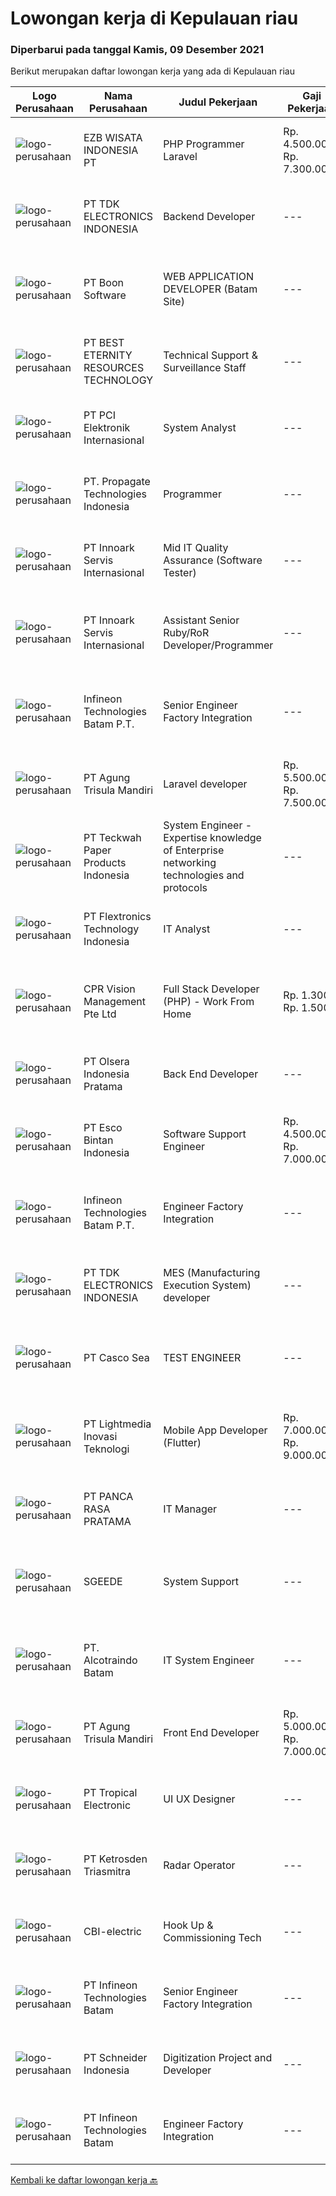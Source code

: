 
  # Lowongan kerja di Kepulauan riau

  ### Diperbarui pada tanggal Kamis, 09 Desember 2021

  Berikut merupakan daftar lowongan kerja yang ada di Kepulauan riau

  |Logo Perusahaan | Nama Perusahaan | Judul Pekerjaan | Gaji Pekerjaan | Lokasi | Deskripsi | Tanggal diunggah | Pranala |
  | -------------- | --------------- | --------------- | --------- | --------- | -------------- | ------- | ----------- |
  |![logo-perusahaan](https://image-service-cdn.seek.com.au/25d4c68e4b92dd3663f84995859dfb236fd4a8ab/ee4dce1061f3f616224767ad58cb2fc751b8d2dc)|EZB WISATA INDONESIA PT|PHP Programmer Laravel|Rp. 4.500.000-Rp. 7.300.000|Batam|Mampu bekerja dalam tim Bersifat tanggung Jawab dalam pekerjaan Bersedia bekerja di luar jam kerja Mengerti logika pemograman Dapat bekerja di bawah...|Rabu, 08 Desember 2021|https://www.jobstreet.co.id/id/job/php-programmer-laravel-3698715?token=0~faf9c642-e9c8-43c4-980d-461065363e4a&sectionRank=1&jobId=jobstreet-id-job-3698715|
|![logo-perusahaan](https://image-service-cdn.seek.com.au/abf296bd91f8d6875073b1d919f8980bdd50bf3a/ee4dce1061f3f616224767ad58cb2fc751b8d2dc)|PT TDK ELECTRONICS INDONESIA|Backend Developer|---|Batam|Mandatory requirements  Solid front-end web design experience Excellent knowledge of object-oriented and/or functional programming Strong native...|Rabu, 08 Desember 2021|https://www.jobstreet.co.id/id/job/backend-developer-3698381?token=0~faf9c642-e9c8-43c4-980d-461065363e4a&sectionRank=2&jobId=jobstreet-id-job-3698381|
|![logo-perusahaan](https://image-service-cdn.seek.com.au/764f0e7fec95113c5d74c92819fbface2d5b2776/ee4dce1061f3f616224767ad58cb2fc751b8d2dc)|PT Boon Software|WEB APPLICATION DEVELOPER (Batam Site)|---|Batam|Requirements: Good spoken and written English. Excellent health, Self-confidence, strong communication skills, and commitment. Passionate about new...|Rabu, 08 Desember 2021|https://www.jobstreet.co.id/id/job/web-application-developer-batam-site-3714552?token=0~faf9c642-e9c8-43c4-980d-461065363e4a&sectionRank=3&jobId=jobstreet-id-job-3714552|
|![logo-perusahaan](https://image-service-cdn.seek.com.au/b45312957d23b9f99f1f1652db79777d69a2e634/ee4dce1061f3f616224767ad58cb2fc751b8d2dc)|PT BEST ETERNITY RESOURCES TECHNOLOGY|Technical Support & Surveillance Staff|---|Batam|Requirement :  Monitor and respond quickly to incoming requests relate to IT issues. Responsible for PC’s, Printers, and related equipment (monitor,...|Senin, 06 Desember 2021|https://www.jobstreet.co.id/id/job/technical-support-surveillance-staff-3711360?token=0~faf9c642-e9c8-43c4-980d-461065363e4a&sectionRank=4&jobId=jobstreet-id-job-3711360|
|![logo-perusahaan](https://image-service-cdn.seek.com.au/daa97ff1abf4e9ff1f739c9f7b4f75a273868bb0/ee4dce1061f3f616224767ad58cb2fc751b8d2dc)|PT PCI Elektronik Internasional|System Analyst|---|Batam|Qualifications: Able to created training to SAP user and provided support Have experience in UAT during SAP improvement implementation Experience 2...|Senin, 06 Desember 2021|https://www.jobstreet.co.id/id/job/system-analyst-3702181?token=0~faf9c642-e9c8-43c4-980d-461065363e4a&sectionRank=5&jobId=jobstreet-id-job-3702181|
|![logo-perusahaan](https://us.123rf.com/450wm/pavelstasevich/pavelstasevich1811/pavelstasevich181101027/112815900-stock-vector-no-image-available-icon-flat-vector.jpg?ver=6)|PT. Propagate Technologies Indonesia|Programmer|---|Batam|Candidate must possess at least Bachelor's Degree in Computer Science/Information Technology or equivalent. At least 2 Year(s) of working experience...|Selasa, 07 Desember 2021|https://www.jobstreet.co.id/id/job/programmer-3713497?token=0~faf9c642-e9c8-43c4-980d-461065363e4a&sectionRank=6&jobId=jobstreet-id-job-3713497|
|![logo-perusahaan](https://image-service-cdn.seek.com.au/03d5b2909306d41d8d881d2ac7cfb4a0d8a47045/ee4dce1061f3f616224767ad58cb2fc751b8d2dc)|PT Innoark Servis Internasional|Mid IT Quality Assurance (Software Tester)|---|Batam|Execute all testing tasks based on the test scenarios. Build test scenarios based on the business requirements. Build test cases for the agreed test...|Senin, 06 Desember 2021|https://www.jobstreet.co.id/id/job/mid-it-quality-assurance-software-tester-3712221?token=0~faf9c642-e9c8-43c4-980d-461065363e4a&sectionRank=7&jobId=jobstreet-id-job-3712221|
|![logo-perusahaan](https://image-service-cdn.seek.com.au/03d5b2909306d41d8d881d2ac7cfb4a0d8a47045/ee4dce1061f3f616224767ad58cb2fc751b8d2dc)|PT Innoark Servis Internasional|Assistant Senior Ruby/RoR Developer/Programmer|---|Batam|Responsibilities: Working on project-based requirements Providing solution for issues Providing idea to maintain and improve current working system Be...|Senin, 06 Desember 2021|https://www.jobstreet.co.id/id/job/assistant-senior-ruby-ror-developer-programmer-3712189?token=0~faf9c642-e9c8-43c4-980d-461065363e4a&sectionRank=8&jobId=jobstreet-id-job-3712189|
|![logo-perusahaan](https://image-service-cdn.seek.com.au/826dac9b4a28655c2e0b43abeb64a0726cc8961c/ee4dce1061f3f616224767ad58cb2fc751b8d2dc)|Infineon Technologies Batam P.T.|Senior Engineer Factory Integration|---|Batam|Part of your life. Part of tomorrow.We make life easier, safer and greener - with technology that achieves more, consumes less and is accessible to...|Senin, 06 Desember 2021|https://www.jobstreet.co.id/id/job/senior-engineer-factory-integration-9068795/origin/sg?token=0~faf9c642-e9c8-43c4-980d-461065363e4a&sectionRank=9&jobId=jobstreet-sg-job-9068795|
|![logo-perusahaan](https://image-service-cdn.seek.com.au/6306e67940498d3926db1dc3b6d5982a669ee958/ee4dce1061f3f616224767ad58cb2fc751b8d2dc)|PT Agung Trisula Mandiri|Laravel developer|Rp. 5.500.000-Rp. 7.500.000|Batam|Responsibilities: Participate in the entire application lifecycle, focusing on coding and debugging. Write clean code to develop functional web...|Minggu, 05 Desember 2021|https://www.jobstreet.co.id/id/job/laravel-developer-3702046?token=0~faf9c642-e9c8-43c4-980d-461065363e4a&sectionRank=10&jobId=jobstreet-id-job-3702046|
|![logo-perusahaan](https://image-service-cdn.seek.com.au/89ad65b5ef5416aacc07576b6df677b08dcc6ab0/ee4dce1061f3f616224767ad58cb2fc751b8d2dc)|PT Teckwah Paper Products Indonesia|System Engineer - Expertise knowledge of Enterprise networking technologies and protocols|---|Batam|Job Purpose: Responsible for implementing, managing, administration and support of the ICT systems, network infrastructure and other IT peripherals in...|Kamis, 02 Desember 2021|https://www.jobstreet.co.id/id/job/system-engineer-expertise-knowledge-of-enterprise-networking-technologies-and-protocols-3709003?token=0~faf9c642-e9c8-43c4-980d-461065363e4a&sectionRank=11&jobId=jobstreet-id-job-3709003|
|![logo-perusahaan](https://image-service-cdn.seek.com.au/a2d2e4f9664dcaaa1f379292808cfa099f9db547/ee4dce1061f3f616224767ad58cb2fc751b8d2dc)|PT Flextronics Technology Indonesia|IT Analyst|---|Kepulauan Riau|The IT Analyst will be based in Batam, Indonesia. Job Descriptions Determinate required improvements on the systems Supervising its correct...|Selasa, 30 November 2021|https://www.jobstreet.co.id/id/job/it-analyst-3706073?token=0~faf9c642-e9c8-43c4-980d-461065363e4a&sectionRank=12&jobId=jobstreet-id-job-3706073|
|![logo-perusahaan](https://image-service-cdn.seek.com.au/4d4e5bd43e6855bfcba9f692dfd133c4ae60d687/ee4dce1061f3f616224767ad58cb2fc751b8d2dc)|CPR Vision Management Pte Ltd|Full Stack Developer (PHP) - Work From Home|Rp. 1.300-Rp. 1.500|Batam|RESPONSIBILITIES:·      Coordinate and participate in the planning, designing and development of websites and web applications.·      Working with...|Selasa, 30 November 2021|https://www.jobstreet.co.id/id/job/full-stack-developer-php-work-from-home-9047503/origin/sg?token=0~faf9c642-e9c8-43c4-980d-461065363e4a&sectionRank=13&jobId=jobstreet-sg-job-9047503|
|![logo-perusahaan](https://image-service-cdn.seek.com.au/9566707565c8ba196853b5f2d2876cfe1b690b97/ee4dce1061f3f616224767ad58cb2fc751b8d2dc)|PT Olsera Indonesia Pratama|Back End Developer|---|Jakarta Raya|Responsibilities: Development in an AGILE environment Create good product with accessibility and security compliance Create good product with...|Selasa, 30 November 2021|https://www.jobstreet.co.id/id/job/back-end-developer-3705947?token=0~faf9c642-e9c8-43c4-980d-461065363e4a&sectionRank=14&jobId=jobstreet-id-job-3705947|
|![logo-perusahaan](https://image-service-cdn.seek.com.au/d7d3be70a701514214ce2eb78cd153e22cc97501/ee4dce1061f3f616224767ad58cb2fc751b8d2dc)|PT Esco Bintan Indonesia|Software Support Engineer|Rp. 4.500.000-Rp. 7.000.000|Bintan|Dear Applicants,Perusahaan kami tidak pernah memungut bentuk keuntungan apapun dalam proses rekrutmen, mohon abaikan jika ada pihak yang tidak...|Senin, 29 November 2021|https://www.jobstreet.co.id/id/job/software-support-engineer-3696374?token=0~faf9c642-e9c8-43c4-980d-461065363e4a&sectionRank=15&jobId=jobstreet-id-job-3696374|
|![logo-perusahaan](https://image-service-cdn.seek.com.au/826dac9b4a28655c2e0b43abeb64a0726cc8961c/ee4dce1061f3f616224767ad58cb2fc751b8d2dc)|Infineon Technologies Batam P.T.|Engineer Factory Integration|---|Batam|Part of your life. Part of tomorrow.We make life easier, safer and greener - with technology that achieves more, consumes less and is accessible to...|Senin, 29 November 2021|https://www.jobstreet.co.id/id/job/engineer-factory-integration-9044978/origin/sg?token=0~faf9c642-e9c8-43c4-980d-461065363e4a&sectionRank=16&jobId=jobstreet-sg-job-9044978|
|![logo-perusahaan](https://image-service-cdn.seek.com.au/abf296bd91f8d6875073b1d919f8980bdd50bf3a/ee4dce1061f3f616224767ad58cb2fc751b8d2dc)|PT TDK ELECTRONICS INDONESIA|MES (Manufacturing Execution System) developer|---|Batam|Mandatory requirements  Solid front-end web design experience Excellent knowledge of object-oriented and/or functional programming Strong native...|Minggu, 28 November 2021|https://www.jobstreet.co.id/id/job/mes-manufacturing-execution-system-developer-3695316?token=0~faf9c642-e9c8-43c4-980d-461065363e4a&sectionRank=17&jobId=jobstreet-id-job-3695316|
|![logo-perusahaan](https://image-service-cdn.seek.com.au/8b5701165dfc59c0081e6f6dfd853b541f2850a0/ee4dce1061f3f616224767ad58cb2fc751b8d2dc)|PT Casco Sea|TEST ENGINEER|---|Batam|REQUIREMENTS : Diploma or Bachelor degree in electrical/electronic engineering or related field Minimum of 3 years of experience in Automotive or PCBA...|Senin, 29 November 2021|https://www.jobstreet.co.id/id/job/test-engineer-3703770?token=0~faf9c642-e9c8-43c4-980d-461065363e4a&sectionRank=18&jobId=jobstreet-id-job-3703770|
|![logo-perusahaan](https://image-service-cdn.seek.com.au/ebfe0f91667a47547f62ce1bea5320e2313e817f/ee4dce1061f3f616224767ad58cb2fc751b8d2dc)|PT Lightmedia Inovasi Teknologi|Mobile App Developer (Flutter)|Rp. 7.000.000-Rp. 9.000.000|Jakarta Raya|Why you should join us?LimeCommerce.com is an Ecommerce focused company working with clients across the globe focusing on Magento. We’re an Adobe...|Selasa, 30 November 2021|https://www.jobstreet.co.id/id/job/mobile-app-developer-flutter-3696606?token=0~faf9c642-e9c8-43c4-980d-461065363e4a&sectionRank=19&jobId=jobstreet-id-job-3696606|
|![logo-perusahaan](https://image-service-cdn.seek.com.au/d10b2bb65a28093dda9513e9ebfa7d00e8ffa266/ee4dce1061f3f616224767ad58cb2fc751b8d2dc)|PT PANCA RASA PRATAMA|IT Manager|---|Tanjung Pinang|Memiliki pengalaman di bidang IT minimal 2 tahun Bersedia ditempatkan di Tanjung Pinang, Kepulauan Riau Mampu bekerja di bawah tekanan  Membawahi IT...|Jumat, 26 November 2021|https://www.jobstreet.co.id/id/job/it-manager-3702011?token=0~faf9c642-e9c8-43c4-980d-461065363e4a&sectionRank=20&jobId=jobstreet-id-job-3702011|
|![logo-perusahaan](https://us.123rf.com/450wm/pavelstasevich/pavelstasevich1811/pavelstasevich181101027/112815900-stock-vector-no-image-available-icon-flat-vector.jpg?ver=6)|SGEEDE|System Support|---|Batam|Deskripsi :  Memastikan user dapat mengakses/menjalankan sistem/aplikasi sebagaimana mestinya (problem solving) Bertugas melakukan backup terhadap...|Jumat, 26 November 2021|https://www.jobstreet.co.id/id/job/system-support-3703225?token=0~faf9c642-e9c8-43c4-980d-461065363e4a&sectionRank=21&jobId=jobstreet-id-job-3703225|
|![logo-perusahaan](https://us.123rf.com/450wm/pavelstasevich/pavelstasevich1811/pavelstasevich181101027/112815900-stock-vector-no-image-available-icon-flat-vector.jpg?ver=6)|PT. Alcotraindo Batam|IT System Engineer|---|Batam|Responsibilities: Manage infrastructure services provided by vendor/s to ensure connectivity, availability of applications and services within the...|Jumat, 26 November 2021|https://www.jobstreet.co.id/id/job/it-system-engineer-3702026?token=0~faf9c642-e9c8-43c4-980d-461065363e4a&sectionRank=22&jobId=jobstreet-id-job-3702026|
|![logo-perusahaan](https://image-service-cdn.seek.com.au/6306e67940498d3926db1dc3b6d5982a669ee958/ee4dce1061f3f616224767ad58cb2fc751b8d2dc)|PT Agung Trisula Mandiri|Front End Developer|Rp. 5.000.000-Rp. 7.000.000|Batam|PT Agung Trisula mandiri is software development company with a headquarter in Batam, Indonesia. We offers a wide range of services: Web development,...|Jumat, 19 November 2021|https://www.jobstreet.co.id/id/job/front-end-developer-3684872?token=0~faf9c642-e9c8-43c4-980d-461065363e4a&sectionRank=23&jobId=jobstreet-id-job-3684872|
|![logo-perusahaan](https://image-service-cdn.seek.com.au/d880fc53466352eb90be1440c8db42c8eab3b5ce/ee4dce1061f3f616224767ad58cb2fc751b8d2dc)|PT Tropical Electronic|UI UX Designer|---|Batam|Fast growing foreign company looking for talented UI/UX designer. Candidate must have understanding with user design principles, web standard and...|Jumat, 19 November 2021|https://www.jobstreet.co.id/id/job/ui-ux-designer-3695258?token=0~faf9c642-e9c8-43c4-980d-461065363e4a&sectionRank=24&jobId=jobstreet-id-job-3695258|
|![logo-perusahaan](https://image-service-cdn.seek.com.au/c6ffa5edc62c5e84c146cb3d55132fad595f8cd0/ee4dce1061f3f616224767ad58cb2fc751b8d2dc)|PT Ketrosden Triasmitra|Radar Operator|---|Batam|Provide 24 hour Submarine Cable surveillance and alarm condition utilizing by network monitoring and surveillance system. Able to work under Shifting...|Rabu, 10 November 2021|https://www.jobstreet.co.id/id/job/radar-operator-3685968?token=0~faf9c642-e9c8-43c4-980d-461065363e4a&sectionRank=25&jobId=jobstreet-id-job-3685968|
|![logo-perusahaan](https://us.123rf.com/450wm/pavelstasevich/pavelstasevich1811/pavelstasevich181101027/112815900-stock-vector-no-image-available-icon-flat-vector.jpg?ver=6)|CBI-electric|Hook Up & Commissioning Tech|---|Batam|Job Overview: Over-all responsibility is project execution hands on Electrical - Commissioning test procedures activities.Key Tasks and...|Rabu, 08 Desember 2021|https://www.jobstreet.co.id/id/job/hook-up-commissioning-tech-1029831757?token=0~faf9c642-e9c8-43c4-980d-461065363e4a&sectionRank=26&jobId=jobstreet-id-job-1029831757|
|![logo-perusahaan](https://us.123rf.com/450wm/pavelstasevich/pavelstasevich1811/pavelstasevich181101027/112815900-stock-vector-no-image-available-icon-flat-vector.jpg?ver=6)|PT Infineon Technologies Batam|Senior Engineer Factory Integration|---|Batam|At a glanceAre you eager to further develop in a vibrating multinational environment? Are you a strategic thinker who pays great attention to details,...|Senin, 06 Desember 2021|https://www.jobstreet.co.id/id/job/senior-engineer-factory-integration-1029816986?token=0~faf9c642-e9c8-43c4-980d-461065363e4a&sectionRank=27&jobId=jobstreet-id-job-1029816986|
|![logo-perusahaan](https://image-service-cdn.seek.com.au/630e6f36eddf12aa2a9f090c449e02964b55a0a1/ee4dce1061f3f616224767ad58cb2fc751b8d2dc)|PT Schneider Indonesia|Digitization Project and Developer|---|Batam|Do you dream of working in a company that is driven by a meaningful purpose? An inclusive company that empowers you to do your best and be...|Rabu, 01 Desember 2021|https://www.jobstreet.co.id/id/job/digitization-project-and-developer-1029768123?token=0~faf9c642-e9c8-43c4-980d-461065363e4a&sectionRank=28&jobId=jobstreet-id-job-1029768123|
|![logo-perusahaan](https://us.123rf.com/450wm/pavelstasevich/pavelstasevich1811/pavelstasevich181101027/112815900-stock-vector-no-image-available-icon-flat-vector.jpg?ver=6)|PT Infineon Technologies Batam|Engineer Factory Integration|---|Batam|At a glanceAre you eager to further develop in a vibrating multinational environment? Are you a strategic thinker who pays great attention to details,...|Selasa, 30 November 2021|https://www.jobstreet.co.id/id/job/engineer-factory-integration-1029755908?token=0~faf9c642-e9c8-43c4-980d-461065363e4a&sectionRank=29&jobId=jobstreet-id-job-1029755908|


  [Kembali ke daftar lowongan kerja 🔙](../README.md#daftar-lowongan-kerja)
  